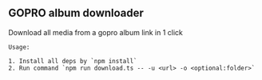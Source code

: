 ## GOPRO album downloader

Download all media from a gopro album link in 1 click

```
Usage:

1. Install all deps by `npm install`
2. Run command `npm run download.ts -- -u <url> -o <optional:folder>`
```
